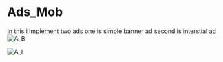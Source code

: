 # Ads_Mob
In this i implement two ads
one is simple banner ad
second is interstial ad
![A_B](https://github.com/ADMusab12/Ads_Mob/assets/135734466/398b4127-3819-4b49-93c5-1bfb85b42b91)

![A_I](https://github.com/ADMusab12/Ads_Mob/assets/135734466/6e596904-2088-469b-9f45-0df183150a23)
